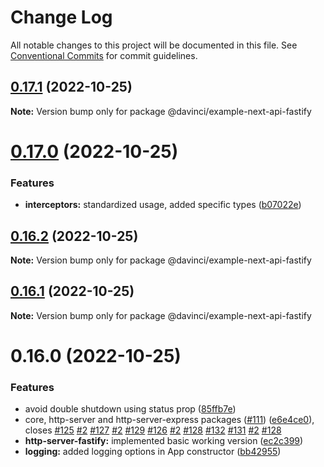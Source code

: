 # Change Log

All notable changes to this project will be documented in this file.
See [Conventional Commits](https://conventionalcommits.org) for commit guidelines.

## [0.17.1](https://github.com/HPInc/davinci/compare/@davinci/example-next-api-fastify@0.17.0...@davinci/example-next-api-fastify@0.17.1) (2022-10-25)

**Note:** Version bump only for package @davinci/example-next-api-fastify





# [0.17.0](https://github.com/HPInc/davinci/compare/@davinci/example-next-api-fastify@0.16.2...@davinci/example-next-api-fastify@0.17.0) (2022-10-25)


### Features

* **interceptors:** standardized usage, added specific types ([b07022e](https://github.com/HPInc/davinci/commit/b07022e482fe1dbf92b9190d34f065fb8254dde8))





## [0.16.2](https://github.com/HPInc/davinci/compare/@davinci/example-next-api-fastify@0.16.1...@davinci/example-next-api-fastify@0.16.2) (2022-10-25)

**Note:** Version bump only for package @davinci/example-next-api-fastify





## [0.16.1](https://github.com/HPInc/davinci/compare/@davinci/example-next-api-fastify@0.16.0...@davinci/example-next-api-fastify@0.16.1) (2022-10-25)

**Note:** Version bump only for package @davinci/example-next-api-fastify





# 0.16.0 (2022-10-25)


### Features

* avoid double shutdown using status prop ([85ffb7e](https://github.com/HPInc/davinci/commit/85ffb7e58171a1502b69e17da98781cc2ce6f9e9))
* core, http-server and http-server-express packages ([#111](https://github.com/HPInc/davinci/issues/111)) ([e6e4ce0](https://github.com/HPInc/davinci/commit/e6e4ce0dcc81a3b44976cde471353f77ad872e65)), closes [#125](https://github.com/HPInc/davinci/issues/125) [#2](https://github.com/HPInc/davinci/issues/2) [#127](https://github.com/HPInc/davinci/issues/127) [#2](https://github.com/HPInc/davinci/issues/2) [#129](https://github.com/HPInc/davinci/issues/129) [#126](https://github.com/HPInc/davinci/issues/126) [#2](https://github.com/HPInc/davinci/issues/2) [#128](https://github.com/HPInc/davinci/issues/128) [#132](https://github.com/HPInc/davinci/issues/132) [#131](https://github.com/HPInc/davinci/issues/131) [#2](https://github.com/HPInc/davinci/issues/2) [#128](https://github.com/HPInc/davinci/issues/128)
* **http-server-fastify:** implemented basic working version ([ec2c399](https://github.com/HPInc/davinci/commit/ec2c39992a6166aee8e018fa53fa805b9fba7100))
* **logging:** added logging options in App constructor ([bb42955](https://github.com/HPInc/davinci/commit/bb429555d37dd7027370a168302d5b337554a5d2))
